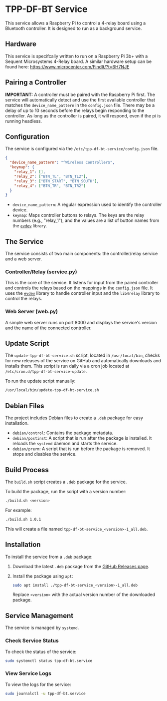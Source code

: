 # TPP-DF-BT Service

This service allows a Raspberry Pi to control a 4-relay board using a Bluetooth controller. It is designed to run as a background service.

## Hardware

This service is specifcally written to run on a Raspberry Pi 3b+ with a Sequent Microsystems 4-Relay board. A similar hardware setup can be found here: https://www.microcenter.com/FindIt/?t=6H7NJE

## Pairing a Controller

**IMPORTANT:** A controller must be paired with the Raspberry Pi first. The service will automatically detect and use the first available controller that matches the `device_name_pattern` in the `config.json` file. There may be a delay of up to 10 seconds before the relays begin responding to the controller. As long as the controller is paired, it will respond, even if the pi is running headless.

## Configuration

The service is configured via the `/etc/tpp-df-bt-service/config.json` file.

```json
{
  "device_name_pattern": "^Wireless Controller$",
  "keymap": {
    "relay_1": [],
    "relay_2": ["BTN_TL", "BTN_TL2"],
    "relay_3": ["BTN_START", "BTN_SOUTH"],
    "relay_4": ["BTN_TR", "BTN_TR2"]
  }
}
```

*   `device_name_pattern`: A regular expression used to identify the controller device.
*   `keymap`: Maps controller buttons to relays. The keys are the relay numbers (e.g., "relay_1"), and the values are a list of button names from the [`evdev`](https://python-evdev.readthedocs.io/en/latest/) library.

## The Service

The service consists of two main components: the controller/relay service and a web server.

### Controller/Relay (service.py)

This is the core of the service. It listens for input from the paired controller and controls the relays based on the mappings in the `config.json` file. It uses the [`evdev`](https://python-evdev.readthedocs.io/en/latest/) library to handle controller input and the `lib4relay` library to control the relays.

### Web Server (web.py)

A simple web server runs on port 8000 and displays the service's version and the name of the connected controller.

## Update Script

The `update-tpp-df-bt-service.sh` script, located in `/usr/local/bin`, checks for new releases of the service on GitHub and automatically downloads and installs them. This script is run daily via a cron job located at `/etc/cron.d/tpp-df-bt-service-update`.

To run the update script manually:

```bash
/usr/local/bin/update-tpp-df-bt-service.sh
```

## Debian Files

The project includes Debian files to create a `.deb` package for easy installation.

*   `debian/control`: Contains the package metadata.
*   `debian/postinst`: A script that is run after the package is installed. It reloads the `systemd` daemon and starts the service.
*   `debian/prerm`: A script that is run before the package is removed. It stops and disables the service.

## Build Process

The `build.sh` script creates a `.deb` package for the service.

To build the package, run the script with a version number:

```bash
./build.sh <version>
```

For example:

```bash
./build.sh 1.0.1
```

This will create a file named `tpp-df-bt-service_<version>-1_all.deb`.

## Installation

To install the service from a `.deb` package:

1.  Download the latest `.deb` package from the [GitHub Releases page](https://github.com/dt1900/tpp-df-bt-service/releases).
2.  Install the package using `apt`:

    ```bash
    sudo apt install ./tpp-df-bt-service_<version>-1_all.deb
    ```

    Replace `<version>` with the actual version number of the downloaded package.

## Service Management

The service is managed by `systemd`.

### Check Service Status

To check the status of the service:

```bash
sudo systemctl status tpp-df-bt.service
```

### View Service Logs

To view the logs for the service:

```bash
sudo journalctl -u tpp-df-bt.service
```
